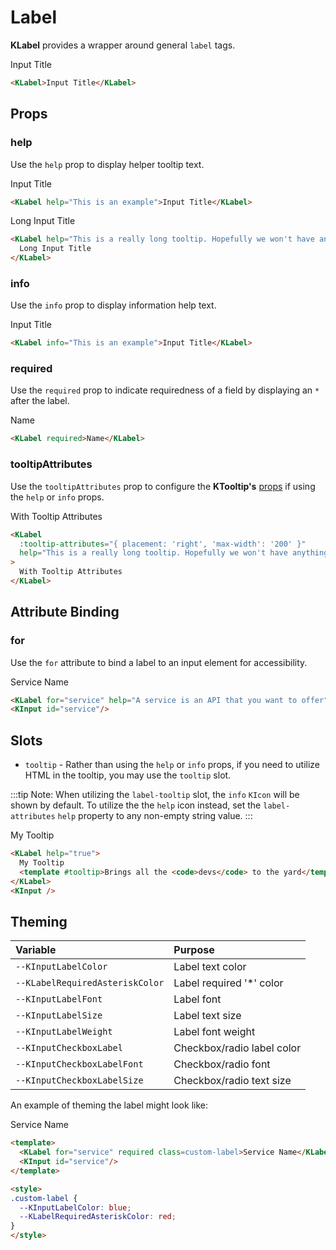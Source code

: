 # Label

**KLabel** provides a wrapper around general `label` tags.

<KLabel>Input Title</KLabel>

```html
<KLabel>Input Title</KLabel>
```

## Props

### help

Use the `help` prop to display helper tooltip text.

<KLabel help="This is an example">Input Title</KLabel>

```html
<KLabel help="This is an example">Input Title</KLabel>
```

<KLabel help="This is a really long tooltip. Hopefully we won't have anything this long but we might. I wonder how it handles long inputs">Long Input Title</KLabel>

```html
<KLabel help="This is a really long tooltip. Hopefully we won't have anything this long but we might. I wonder how it handles long inputs">
  Long Input Title
</KLabel>
```

### info

Use the `info` prop to display information help text.

<KLabel info="This is an example">Input Title</KLabel>

```html
<KLabel info="This is an example">Input Title</KLabel>
```

### required

Use the `required` prop to indicate requiredness of a field by displaying an `*` after the label.

<KLabel required>Name</KLabel>

```html
<KLabel required>Name</KLabel>
```

### tooltipAttributes

Use the `tooltipAttributes` prop to configure the **KTooltip's** [props](/components/tooltip) if using the `help` or `info` props.

<KLabel :tooltip-attributes="{ placement: 'right', 'max-width': '200' }" help="This is a really long tooltip. Hopefully we won't have anything this long but we might. I wonder how it handles long inputs">With Tooltip Attributes</KLabel>

```html
<KLabel
  :tooltip-attributes="{ placement: 'right', 'max-width': '200' }"
  help="This is a really long tooltip. Hopefully we won't have anything this long but we might. I wonder how it handles long inputs"
>
  With Tooltip Attributes
</KLabel>
```

## Attribute Binding

### for

Use the `for` attribute to bind a label to an input element for accessibility.

<KLabel for="service">Service Name</KLabel>
<KInput id="service"/>

```html
<KLabel for="service" help="A service is an API that you want to offer">Service Name</KLabel>
<KInput id="service"/>
```

## Slots

- `tooltip` - Rather than using the `help` or `info` props, if you need to utilize HTML in the tooltip, you may use the `tooltip` slot.

:::tip Note:
When utilizing the `label-tooltip` slot, the `info` `KIcon` will be shown by default. To utilize the the `help` icon instead, set the `label-attributes` `help` property to any non-empty string value.
:::

<KLabel help="true">
  My Tooltip
  <template #tooltip>Brings all the <code>devs</code> to the yard</template>
</KLabel>
<KInput />

```html
<KLabel help="true">
  My Tooltip
  <template #tooltip>Brings all the <code>devs</code> to the yard</template>
</KLabel>
<KInput />
```


## Theming

| Variable                        | Purpose                    |
| :------------------------------ | :------------------------- |
| `--KInputLabelColor`            | Label text color           |
| `--KLabelRequiredAsteriskColor` | Label required '*' color   |
| `--KInputLabelFont`             | Label font                 |
| `--KInputLabelSize`             | Label text size            |
| `--KInputLabelWeight`           | Label font weight          |
| `--KInputCheckboxLabel`         | Checkbox/radio label color |
| `--KInputCheckboxLabelFont`     | Checkbox/radio font        |
| `--KInputCheckboxLabelSize`     | Checkbox/radio text size   |

An example of theming the label might look like:

<KLabel for="service" required class=custom-label>Service Name</KLabel>
<KInput id="service"/>

```html
<template>
  <KLabel for="service" required class=custom-label>Service Name</KLabel>
  <KInput id="service"/>
</template>

<style>
.custom-label {
  --KInputLabelColor: blue;
  --KLabelRequiredAsteriskColor: red;
}
</style>
```

<style lang="scss">
.custom-label {
  --KInputLabelColor: blue;
  --KLabelRequiredAsteriskColor: red;
}
</style>

